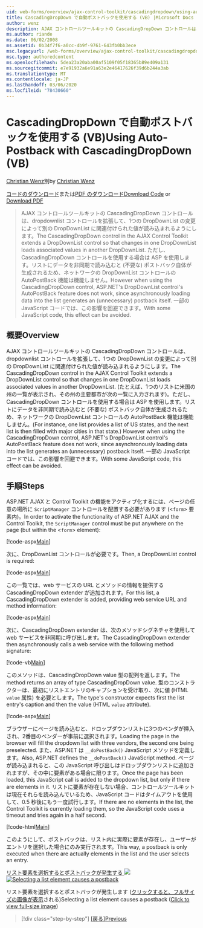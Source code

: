 ```yaml
---
uid: web-forms/overview/ajax-control-toolkit/cascadingdropdown/using-auto-postback-with-cascadingdropdown-vb
title: CascadingDropDown で自動ポストバックを使用する (VB) |Microsoft Docs
author: wenz
description: AJAX コントロールツールキットの CascadingDropDown コントロールは、dropdownlist コントロールを拡張して、1つの DropDownList の変更によって anoth に関連付けられた値が読み込まれるようにします。
ms.author: riande
ms.date: 06/02/2008
ms.assetid: 0b34f7f6-a0cc-4b9f-9761-643fb0bb3ece
msc.legacyurl: /web-forms/overview/ajax-control-toolkit/cascadingdropdown/using-auto-postback-with-cascadingdropdown-vb
msc.type: authoredcontent
ms.openlocfilehash: 5dea23a20aba00af5109f05f18365b89e409a131
ms.sourcegitcommit: e7e91932a6e91a63e2e46417626f39d6b244a3ab
ms.translationtype: MT
ms.contentlocale: ja-JP
ms.lasthandoff: 03/06/2020
ms.locfileid: "78430660"
---
```

# <a name="using-auto-postback-with-cascadingdropdown-vb"></a><span data-ttu-id="c0256-103">CascadingDropDown で自動ポストバックを使用する (VB)</span><span class="sxs-lookup"><span data-stu-id="c0256-103">Using Auto-Postback with CascadingDropDown (VB)</span></span>

<span data-ttu-id="c0256-104">[Christian Wenz](https://github.com/wenz)別</span><span class="sxs-lookup"><span data-stu-id="c0256-104">by [Christian Wenz](https://github.com/wenz)</span></span>

<span data-ttu-id="c0256-105">[コードのダウンロード](https://download.microsoft.com/download/9/0/7/907760b1-2c60-4f81-aeb6-ca416a573b0d/cascadingdropdown3.vb.zip)または[PDF のダウンロード](https://download.microsoft.com/download/2/d/c/2dc10e34-6983-41d4-9c08-f78f5387d32b/cascadingdropdown3VB.pdf)</span><span class="sxs-lookup"><span data-stu-id="c0256-105">[Download Code](https://download.microsoft.com/download/9/0/7/907760b1-2c60-4f81-aeb6-ca416a573b0d/cascadingdropdown3.vb.zip) or [Download PDF](https://download.microsoft.com/download/2/d/c/2dc10e34-6983-41d4-9c08-f78f5387d32b/cascadingdropdown3VB.pdf)</span></span>

> <span data-ttu-id="c0256-106">AJAX コントロールツールキットの CascadingDropDown コントロールは、dropdownlist コントロールを拡張して、1つの DropDownList の変更によって別の DropDownList に関連付けられた値が読み込まれるようにします。</span><span class="sxs-lookup"><span data-stu-id="c0256-106">The CascadingDropDown control in the AJAX Control Toolkit extends a DropDownList control so that changes in one DropDownList loads associated values in another DropDownList.</span></span> <span data-ttu-id="c0256-107">ただし、CascadingDropDown コントロールを使用する場合は ASP を使用します。リストにデータを非同期で読み込むと (不要な) ポストバック自体が生成されるため、ネットワークの DropDownList コントロールの AutoPostBack 機能は機能しません。</span><span class="sxs-lookup"><span data-stu-id="c0256-107">However when using the CascadingDropDown control, ASP.NET's DropDownList control's AutoPostBack feature does not work, since asynchronously loading data into the list generates an (unnecessary) postback itself.</span></span> <span data-ttu-id="c0256-108">一部の JavaScript コードでは、この影響を回避できます。</span><span class="sxs-lookup"><span data-stu-id="c0256-108">With some JavaScript code, this effect can be avoided.</span></span>

## <a name="overview"></a><span data-ttu-id="c0256-109">概要</span><span class="sxs-lookup"><span data-stu-id="c0256-109">Overview</span></span>

<span data-ttu-id="c0256-110">AJAX コントロールツールキットの CascadingDropDown コントロールは、dropdownlist コントロールを拡張して、1つの DropDownList の変更によって別の DropDownList に関連付けられた値が読み込まれるようにします。</span><span class="sxs-lookup"><span data-stu-id="c0256-110">The CascadingDropDown control in the AJAX Control Toolkit extends a DropDownList control so that changes in one DropDownList loads associated values in another DropDownList.</span></span> <span data-ttu-id="c0256-111">(たとえば、1つのリストに米国の州の一覧が表示され、その州の主要都市が次の一覧に入力されます)。ただし、CascadingDropDown コントロールを使用する場合は ASP を使用します。リストにデータを非同期で読み込むと (不要な) ポストバック自体が生成されるため、ネットワークの DropDownList コントロールの AutoPostBack 機能は機能しません。</span><span class="sxs-lookup"><span data-stu-id="c0256-111">(For instance, one list provides a list of US states, and the next list is then filled with major cities in that state.) However when using the CascadingDropDown control, ASP.NET's DropDownList control's AutoPostBack feature does not work, since asynchronously loading data into the list generates an (unnecessary) postback itself.</span></span> <span data-ttu-id="c0256-112">一部の JavaScript コードでは、この影響を回避できます。</span><span class="sxs-lookup"><span data-stu-id="c0256-112">With some JavaScript code, this effect can be avoided.</span></span>

## <a name="steps"></a><span data-ttu-id="c0256-113">手順</span><span class="sxs-lookup"><span data-stu-id="c0256-113">Steps</span></span>

<span data-ttu-id="c0256-114">ASP.NET AJAX と Control Toolkit の機能をアクティブ化するには、ページの任意の場所に `ScriptManager` コントロールを配置する必要があります (&lt;`form`&gt; 要素内)。</span><span class="sxs-lookup"><span data-stu-id="c0256-114">In order to activate the functionality of ASP.NET AJAX and the Control Toolkit, the `ScriptManager` control must be put anywhere on the page (but within the &lt;`form`&gt; element):</span></span>

[!code-aspx[Main](using-auto-postback-with-cascadingdropdown-vb/samples/sample1.aspx)]

<span data-ttu-id="c0256-115">次に、DropDownList コントロールが必要です。</span><span class="sxs-lookup"><span data-stu-id="c0256-115">Then, a DropDownList control is required:</span></span>

[!code-aspx[Main](using-auto-postback-with-cascadingdropdown-vb/samples/sample2.aspx)]

<span data-ttu-id="c0256-116">この一覧では、web サービスの URL とメソッドの情報を提供する CascadingDropDown extender が追加されます。</span><span class="sxs-lookup"><span data-stu-id="c0256-116">For this list, a CascadingDropDown extender is added, providing web service URL and method information:</span></span>

[!code-aspx[Main](using-auto-postback-with-cascadingdropdown-vb/samples/sample3.aspx)]

<span data-ttu-id="c0256-117">次に、CascadingDropDown extender は、次のメソッドシグネチャを使用して web サービスを非同期に呼び出します。</span><span class="sxs-lookup"><span data-stu-id="c0256-117">The CascadingDropDown extender then asynchronously calls a web service with the following method signature:</span></span>

[!code-vb[Main](using-auto-postback-with-cascadingdropdown-vb/samples/sample4.vb)]

<span data-ttu-id="c0256-118">このメソッドは、CascadingDropDown value 型の配列を返します。</span><span class="sxs-lookup"><span data-stu-id="c0256-118">The method returns an array of type CascadingDropDown value.</span></span> <span data-ttu-id="c0256-119">型のコンストラクターは、最初にリストエントリのキャプションを受け取り、次に値 (HTML `value` 属性) を必要とします。</span><span class="sxs-lookup"><span data-stu-id="c0256-119">The type's constructor expects first the list entry's caption and then the value (HTML `value` attribute).</span></span>

[!code-aspx[Main](using-auto-postback-with-cascadingdropdown-vb/samples/sample5.aspx)]

<span data-ttu-id="c0256-120">ブラウザーにページを読み込むと、ドロップダウンリストに3つのベンダが挿入され、2番目のベンダーが事前に選択されます。</span><span class="sxs-lookup"><span data-stu-id="c0256-120">Loading the page in the browser will fill the dropdown list with three vendors, the second one being preselected.</span></span> <span data-ttu-id="c0256-121">また、ASP.NET は `__doPostBack()` JavaScript メソッドを定義します。</span><span class="sxs-lookup"><span data-stu-id="c0256-121">Also, ASP.NET defines the `__doPostBack()` JavaScript method.</span></span> <span data-ttu-id="c0256-122">ページが読み込まれると、この JavaScript 呼び出しはドロップダウンリストに追加されますが、その中に要素がある場合に限ります。</span><span class="sxs-lookup"><span data-stu-id="c0256-122">Once the page has been loaded, this JavaScript call is added to the dropdown list, but only if there are elements in it.</span></span> <span data-ttu-id="c0256-123">リストに要素が存在しない場合、コントロールツールキットは現在それらを読み込んでいるため、JavaScript コードはタイムアウトを使用して、0.5 秒後にもう一度試行します。</span><span class="sxs-lookup"><span data-stu-id="c0256-123">If there are no elements in the list, the Control Toolkit is currently loading them, so the JavaScript code uses a timeout and tries again in a half second.</span></span>

[!code-html[Main](using-auto-postback-with-cascadingdropdown-vb/samples/sample6.html)]

<span data-ttu-id="c0256-124">このようにして、ポストバックは、リスト内に実際に要素が存在し、ユーザーがエントリを選択した場合にのみ実行されます。</span><span class="sxs-lookup"><span data-stu-id="c0256-124">This way, a postback is only executed when there are actually elements in the list and the user selects an entry.</span></span>

<span data-ttu-id="c0256-125">[リスト要素を選択するとポストバックが発生する ![](using-auto-postback-with-cascadingdropdown-vb/_static/image2.png)](using-auto-postback-with-cascadingdropdown-vb/_static/image1.png)</span><span class="sxs-lookup"><span data-stu-id="c0256-125">[![Selecting a list element causes a postback](using-auto-postback-with-cascadingdropdown-vb/_static/image2.png)](using-auto-postback-with-cascadingdropdown-vb/_static/image1.png)</span></span>

<span data-ttu-id="c0256-126">リスト要素を選択するとポストバックが発生します ([クリックすると、フルサイズの画像が表示](using-auto-postback-with-cascadingdropdown-vb/_static/image3.png)される)</span><span class="sxs-lookup"><span data-stu-id="c0256-126">Selecting a list element causes a postback ([Click to view full-size image](using-auto-postback-with-cascadingdropdown-vb/_static/image3.png))</span></span>

> [!div class="step-by-step"]
> <span data-ttu-id="c0256-127">[[戻る]](presetting-list-entries-with-cascadingdropdown-vb.md)</span><span class="sxs-lookup"><span data-stu-id="c0256-127">[Previous](presetting-list-entries-with-cascadingdropdown-vb.md)</span></span>
